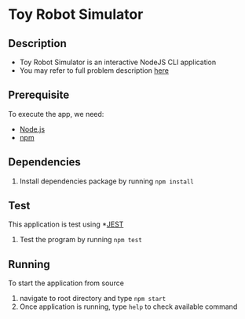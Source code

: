 # Toy Robot Simulator

## Description

- Toy Robot Simulator is an interactive NodeJS CLI application
- You may refer to full problem description [here](PROBLEM.md)

## Prerequisite

To execute the app, we need:

* [Node.js](https://nodejs.org/en/download/)
* [npm](https://www.npmjs.com/)

## Dependencies

1. Install dependencies package by running `npm install`

## Test

This application is test using *[JEST](https://jestjs.io/)

1. Test the program by running `npm test`

## Running

To start the application from source

1. navigate to root directory and type `npm start`
2. Once application is running, type `help` to check available command
